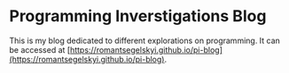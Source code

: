 Programming Inverstigations Blog
===

This is my blog dedicated to different explorations on programming. It can be accessed at [https://romantsegelskyi.github.io/pi-blog](https://romantsegelskyi.github.io/pi-blog).
